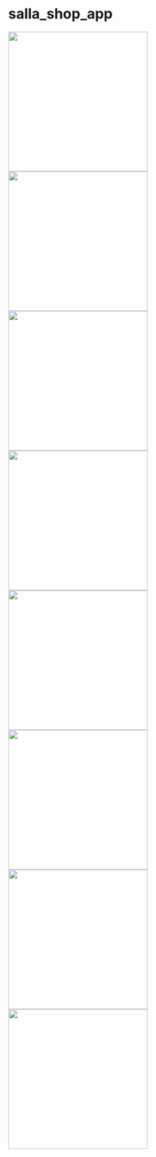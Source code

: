 # salla_shop_app


<img src="https://user-images.githubusercontent.com/74414358/168685203-9f3e9d16-e100-4478-a3eb-d51b6a256e2f.jpg" width="280"> 
<img src="https://user-images.githubusercontent.com/74414358/168685222-b7203aee-9121-45c2-bf91-d4f46acb9ebc.jpg" width="280"> 
<img src="https://user-images.githubusercontent.com/74414358/168685237-71a76649-8cc6-45e4-8618-acc5e760d898.jpg" width="280"> 
<img src="https://user-images.githubusercontent.com/74414358/168685303-40f9f28e-b67f-4992-8a5b-99b8dae943ce.jpg" width="280"> 
<img src="https://user-images.githubusercontent.com/74414358/168685275-83862773-17a6-464b-b8e0-e212246f8c7d.jpg" width="280"> 

<img src="https://user-images.githubusercontent.com/74414358/168685355-6769c6fd-7176-4a05-9c1f-a9a35baea545.jpg" width="280"> 

<img src="https://user-images.githubusercontent.com/74414358/168685379-0224290e-34f3-4f51-a9c6-726c4ae5cf69.jpg" width="280"> 

<img src="https://user-images.githubusercontent.com/74414358/168685396-bbca43fa-2b92-40ca-abb8-cc3dac9a6c47.jpg" width="280"> 


